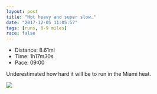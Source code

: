 ```yaml
---
layout: post
title: "Hot heavy and super slow."
date: "2017-12-05 11:05:57"
tags: [runs, 8-9 miles]
race: false
---
```

<ul>
 <li>Distance: 8.61mi</li>
 <li>Time: 1h17m30s</li>
 <li>Pace: 09:00</li>
</ul>

Underestimated how hard it will be to run in the Miami heat.

<img src='https://maps.googleapis.com/maps/api/staticmap?maptype=roadmap&path=enc:kgl|CndahNUoDwb@yFgbA{XahAgJeN@jAIoCjIe^oD{VdA{YaGuh@tCeDsC{\mAgCaFooAdCeUo@z@pHjrBaE~FjBpIy@pFxDlk@qDfHtDhN`CrSaB`]vDtBw@&key=AIzaSyC1MId7bFpkLXNAaYhBSTb8jLyiSqzbDtM&size=800x800&markers=color:yellow|label:S|25.79078,-80.12888&markers=color:green|label:F|25.821650000000005,-80.12208999999999'>
